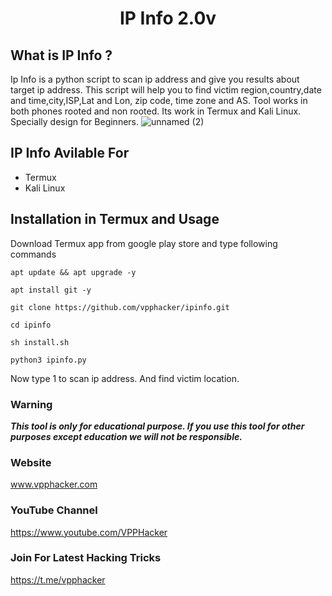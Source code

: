 <h1 align="center">IP Info 2.0v</h1>
<p align="center">
  
## What is IP Info ?
Ip Info is a python script to scan ip address and give you results about target ip address. This script will help you to find victim region,country,date and time,city,ISP,Lat and Lon, zip code, time zone and AS. Tool works in both phones rooted and non rooted. Its work in Termux and Kali Linux. Specially design for Beginners.
![unnamed (2)]()

## IP Info Avilable For
* Termux
* Kali Linux

## Installation in Termux and Usage
Download Termux app from google play store and type following commands

```
apt update && apt upgrade -y
```
```
apt install git -y
```
```
git clone https://github.com/vpphacker/ipinfo.git
```
```
cd ipinfo
```
```
sh install.sh
```
```
python3 ipinfo.py
```

Now type 1 to scan ip address. And find victim location.

### Warning

***This tool is only for educational purpose. If you use this tool for other purposes except education we will not be responsible.***

### Website
www.vpphacker.com

### YouTube Channel
https://www.youtube.com/VPPHacker

### Join For Latest Hacking Tricks
https://t.me/vpphacker
